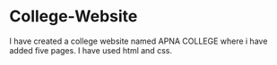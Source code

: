 # College-Website
I have created a college website named APNA COLLEGE where i have added five pages. I have used html and css.
